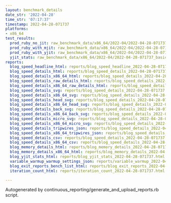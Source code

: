 ```yaml
---
layout: benchmark_details
date_str: '2022-04-28'
time_str: '07:17:37'
timestamp: 2022-04-28-071737
platforms:
- x86_64
test_results:
  prod_ruby_no_jit: raw_benchmark_data/x86_64/2022-04/2022-04-28-071737_basic_benchmark_prod_ruby_no_jit.json
  prod_ruby_with_mjit: raw_benchmark_data/x86_64/2022-04/2022-04-28-071737_basic_benchmark_prod_ruby_with_mjit.json
  prod_ruby_with_yjit: raw_benchmark_data/x86_64/2022-04/2022-04-28-071737_basic_benchmark_prod_ruby_with_yjit.json
  yjit_stats: raw_benchmark_data/x86_64/2022-04/2022-04-28-071737_basic_benchmark_yjit_stats.json
reports:
  blog_speed_headline_html: reports/blog_speed_headline_2022-04-28-071737.html
  blog_speed_details_html: reports/blog_speed_details_2022-04-28-071737.html
  blog_speed_details_x86_64_html: reports/blog_speed_details_2022-04-28-071737.x86_64.html
  blog_speed_details_raw_details_html: reports/blog_speed_details_2022-04-28-071737.raw_details.html
  blog_speed_details_x86_64_raw_details_html: reports/blog_speed_details_2022-04-28-071737.x86_64.raw_details.html
  blog_speed_details_svg: reports/blog_speed_details_2022-04-28-071737.svg
  blog_speed_details_x86_64_svg: reports/blog_speed_details_2022-04-28-071737.x86_64.svg
  blog_speed_details_head_svg: reports/blog_speed_details_2022-04-28-071737.head.svg
  blog_speed_details_x86_64_head_svg: reports/blog_speed_details_2022-04-28-071737.x86_64.head.svg
  blog_speed_details_back_svg: reports/blog_speed_details_2022-04-28-071737.back.svg
  blog_speed_details_x86_64_back_svg: reports/blog_speed_details_2022-04-28-071737.x86_64.back.svg
  blog_speed_details_micro_svg: reports/blog_speed_details_2022-04-28-071737.micro.svg
  blog_speed_details_x86_64_micro_svg: reports/blog_speed_details_2022-04-28-071737.x86_64.micro.svg
  blog_speed_details_tripwires_json: reports/blog_speed_details_2022-04-28-071737.tripwires.json
  blog_speed_details_x86_64_tripwires_json: reports/blog_speed_details_2022-04-28-071737.x86_64.tripwires.json
  blog_speed_details_csv: reports/blog_speed_details_2022-04-28-071737.csv
  blog_speed_details_x86_64_csv: reports/blog_speed_details_2022-04-28-071737.x86_64.csv
  blog_memory_details_html: reports/blog_memory_details_2022-04-28-071737.html
  blog_memory_details_x86_64_html: reports/blog_memory_details_2022-04-28-071737.x86_64.html
  blog_yjit_stats_html: reports/blog_yjit_stats_2022-04-28-071737.html
  variable_warmup_warmup_settings_json: reports/variable_warmup_2022-04-28-071737.warmup_settings.json
  blog_exit_reports_bench_list_html: reports/blog_exit_reports_2022-04-28-071737.bench_list.html
  iteration_count_html: reports/iteration_count_2022-04-28-071737.html

---
```

Autogenerated by continuous_reporting/generate_and_upload_reports.rb script.
